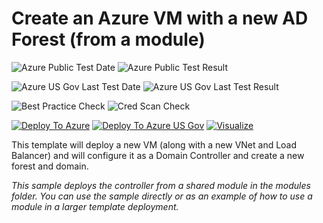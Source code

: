 # Create an Azure VM with a new AD Forest (from a module)

![Azure Public Test Date](https://azurequickstartsservice.blob.core.windows.net/badges/active-directory-new-domain-module-use/PublicLastTestDate.svg)
![Azure Public Test Result](https://azurequickstartsservice.blob.core.windows.net/badges/active-directory-new-domain-module-use/PublicDeployment.svg)

![Azure US Gov Last Test Date](https://azurequickstartsservice.blob.core.windows.net/badges/active-directory-new-domain-module-use/FairfaxLastTestDate.svg)
![Azure US Gov Last Test Result](https://azurequickstartsservice.blob.core.windows.net/badges/active-directory-new-domain-module-use/FairfaxDeployment.svg)

![Best Practice Check](https://azurequickstartsservice.blob.core.windows.net/badges/active-directory-new-domain-module-use/BestPracticeResult.svg)
![Cred Scan Check](https://azurequickstartsservice.blob.core.windows.net/badges/active-directory-new-domain-module-use/CredScanResult.svg)

[![Deploy To Azure](https://raw.githubusercontent.com/fathym-it/azure-quickstart-templates/master/1-CONTRIBUTION-GUIDE/images/deploytoazure.svg?sanitize=true)](https://portal.azure.com/#create/Microsoft.Template/uri/https%3A%2F%2Fraw.githubusercontent.com%2Ffathym-it%2Fazure-quickstart-templates%2Fmaster%2Factive-directory-new-domain-module-use%2Fazuredeploy.json)
[![Deploy To Azure US Gov](https://raw.githubusercontent.com/fathym-it/azure-quickstart-templates/master/1-CONTRIBUTION-GUIDE/images/deploytoazuregov.svg?sanitize=true)](https://portal.azure.us/#create/Microsoft.Template/uri/https%3A%2F%2Fraw.githubusercontent.com%2Ffathym-it%2Fazure-quickstart-templates%2Fmaster%2Factive-directory-new-domain-module-use%2Fazuredeploy.json)
[![Visualize](https://raw.githubusercontent.com/fathym-it/azure-quickstart-templates/master/1-CONTRIBUTION-GUIDE/images/visualizebutton.svg?sanitize=true)](http://armviz.io/#/?load=https%3A%2F%2Fraw.githubusercontent.com%2Ffathym-it%2Fazure-quickstart-templates%2Fmaster%2Factive-directory-new-domain-module-use%2Fazuredeploy.json)    

This template will deploy a new VM (along with a new VNet and Load Balancer) and will configure it as a Domain Controller and create a new forest and domain.

_This sample deploys the controller from a shared module in the modules folder.  You can use the sample directly or as an example of how to use a module in a larger template deployment._
